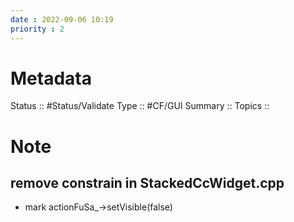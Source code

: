 ```yaml
---
date : 2022-09-06 10:19
priority : 2
---
```

# Metadata
Status :: #Status/Validate 
Type :: #CF/GUI 
Summary :: 
Topics :: 
# Note
## remove constrain in StackedCcWidget.cpp
* mark actionFuSa_->setVisible(false)
